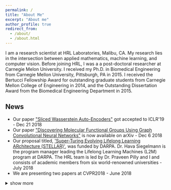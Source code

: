 ```yaml
---
permalink: /
title: "About Me"
excerpt: "About me"
author_profile: true
redirect_from: 
  - /about/
  - /about.html
---
```


I am a research scientist at HRL Laboratories, Malibu, CA. My research lies in the intersection between applied mathematics, machine learning, and computer vision. Before joining HRL, I was a a post-doctoral researcher at Carnegie Melon University. I received my Ph.D. in Biomedical Engineering from Carnegie Mellon University, Pittsburgh, PA in 2015. I received the Bertucci Fellowship Award for outstanding graduate students from Carnegie Mellon College of Engineering in 2014, and the Outstanding Dissertation Award from the Biomedical Engineering Department in 2015. 

## News

- Our paper ["Sliced Wasserstein Auto-Encoders"](https://openreview.net/pdf?id=H1xaJn05FQ) got accepted to ICLR'19 - Dec 21 2018
- Our paper ["Discovering Molecular Functional Groups Using Graph Convolutional Neural Networks"](https://arxiv.org/pdf/1812.00265.pdf) is now available on arXiv - Dec 6 2018
- Our proposal titled, ['Super-Turing Evolving Lifelong Learning ARchitecture (STELLAR)'](http://www.hrl.com/news/2018/07/19/stellar-system-will-enable-autonomous-systems-to-learn-for-life), was funded by DARPA. Dr. Hava Siegelmann is the program manager leading the Lifelong Learning Machines (L2M) program at DARPA. The HRL team is led by Dr. Praveen Pilly and I and consists of academic members from six world-renowned universities - July 2018
- We are presenting two papers at CVPR2018 - June 2018

<details><summary>show more</summary>
<p>
- I received my second IR&D Research Award at HRL Laboratories for our Deep Sense Learning (DSL) project - June 2018


- Our tutorial on ["Optimal Transport in Biomedical Imaging"](https://biomedicalimaging.org/2018/tutorials/) at the IEEE International Symposium on Biomedical Imaging (ISBI) was an absolute success. 


</p>
</details>

